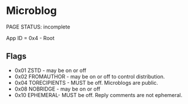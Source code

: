 # Microblog

<status>PAGE STATUS: incomplete</status>

App ID = 0x4 - Root

## Flags

* 0x01 ZSTD - may be on or off
* 0x02 FROMAUTHOR - may be on or off to control distribution.
* 0x04 TORECIPIENTS - MUST be off. Microblogs are public.
* 0x08 NOBRIDGE - may be on or off
* 0x10 EPHEMERAL- MUST be off. Reply comments are not ephemeral.
